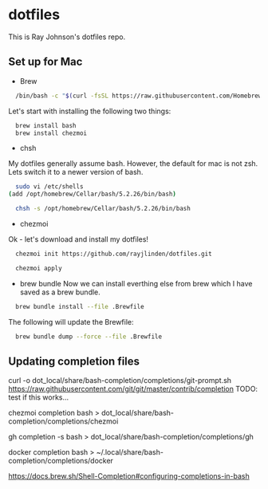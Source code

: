 # dotfiles

This is Ray Johnson's dotfiles repo.

## Set up for Mac

- Brew
```sh
  /bin/bash -c "$(curl -fsSL https://raw.githubusercontent.com/Homebrew/install/HEAD/install.sh)"
```

Let's start with installing the following two things:
```sh
  brew install bash
  brew install chezmoi
```

- chsh  

My dotfiles generally assume bash.  However, the default for mac is not
zsh.  Lets switch it to a newer version of bash.

```sh
  sudo vi /etc/shells
(add /opt/homebrew/Cellar/bash/5.2.26/bin/bash)

  chsh -s /opt/homebrew/Cellar/bash/5.2.26/bin/bash
```

- chezmoi

Ok - let's download and install my dotfiles!
```sh
  chezmoi init https://github.com/rayjlinden/dotfiles.git

  chezmoi apply
```

- brew bundle
Now we can install everthing else from brew which I have saved as a brew bundle.

```sh
  brew bundle install --file .Brewfile
```

The following will update the Brewfile:
```sh
  brew bundle dump --force --file .Brewfile
```

## Updating completion files
curl -o dot_local/share/bash-completion/completions/git-prompt.sh https://raw.githubusercontent.com/git/git/master/contrib/completion
TODO: test if this works...

chezmoi completion bash > dot_local/share/bash-completion/completions/chezmoi

gh completion -s bash > dot_local/share/bash-completion/completions/gh

docker completion bash > ~/.local/share/bash-completion/completions/docker

https://docs.brew.sh/Shell-Completion#configuring-completions-in-bash

